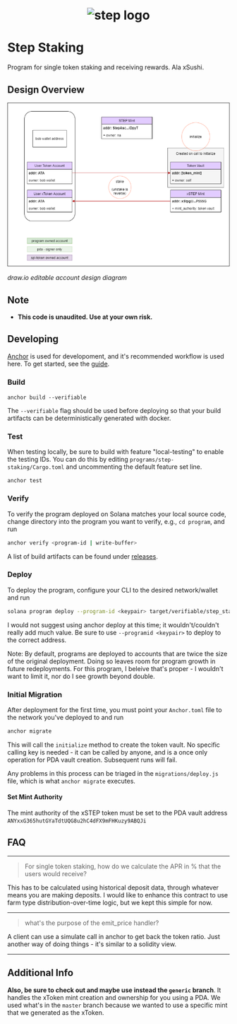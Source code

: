 <h1 align="center">
  <br>
   <img width="400" src="https://github.com/step-finance/step-staking/blob/main/logo.svg?raw=true" alt="step logo"/>
  <br>
</h1>

# Step Staking

Program for single token staking and receiving rewards. Ala xSushi.

## Design Overview

![account design diagram](https://github.com/step-finance/step-staking/blob/main/account-design.png?raw=true)

*draw.io editable account design diagram*

## Note

- **This code is unaudited. Use at your own risk.**

## Developing

[Anchor](https://github.com/project-serum/anchor) is used for developoment, and it's
recommended workflow is used here. To get started, see the [guide](https://project-serum.github.io/anchor/getting-started/introduction.html).

### Build

```
anchor build --verifiable
```

The `--verifiable` flag should be used before deploying so that your build artifacts
can be deterministically generated with docker.

### Test

When testing locally, be sure to build with feature "local-testing" to enable the testing IDs.  You can do this by editing `programs/step-staking/Cargo.toml` and uncommenting the default feature set line.

```
anchor test
```

### Verify

To verify the program deployed on Solana matches your local source code, change directory
into the program you want to verify, e.g., `cd program`, and run

```bash
anchor verify <program-id | write-buffer>
```

A list of build artifacts can be found under [releases](https://github.com/step-finance/reward-pool/releases).

### Deploy

To deploy the program, configure your CLI to the desired network/wallet and run 

```bash
solana program deploy --program-id <keypair> target/verifiable/step_staking.so
```

I would not suggest using anchor deploy at this time; it wouldn't/couldn't really add much value.  Be sure to use `--programid <keypair>` to deploy to the correct address.

Note: By default, programs are deployed to accounts that are twice the size of the original deployment. Doing so leaves room for program growth in future redeployments. For this program, I beleive that's proper - I wouldn't want to limit it, nor do I see growth beyond double.

### Initial Migration

After deployment for the first time, you must point your `Anchor.toml` file to the network you've deployed to and run 


```bash
anchor migrate
```

This will call the `initialize` method to create the token vault. No specific calling key is needed - it can be called by anyone, and is a once only operation for PDA vault creation.  Subsequent runs will fail.

Any problems in this process can be triaged in the `migrations/deploy.js` file, which is what `anchor migrate` executes.

#### Set Mint Authority

The mint authority of the xSTEP token must be set to the PDA vault address `ANYxxG365hutGYaTdtUQG8u2hC4dFX9mFHKuzy9ABQJi`

## FAQ

---

> For single token staking, how do we calculate the APR in % that the users would receive? 

This has to be calculated using historical deposit data, through whatever means you are making deposits.  I would like to enhance this contract to use farm type distribution-over-time logic, but we kept this simple for now.

---

> what's the purpose of the emit_price handler?
 
A client can use a simulate call in anchor to get back the token ratio.  Just another way of doing things - it's similar to a solidity view.

---

## Additional Info

**Also, be sure to check out and maybe use instead the `generic` branch**.  It handles the xToken mint creation and ownership for you using a PDA.  We used what's in the `master` branch because we wanted to use a specific mint that we generated as the xToken.
